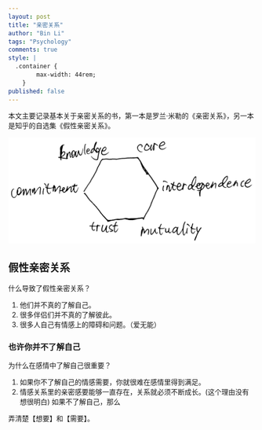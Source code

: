 ```yaml
---
layout: post
title: "亲密关系"
author: "Bin Li"
tags: "Psychology"
comments: true
style: |
  .container {
        max-width: 44rem;
    } 
published: false
---
```


本文主要记录基本关于亲密关系的书，第一本是罗兰·米勒的《亲密关系》，另一本是知乎的自选集《假性亲密关系》。


![201515837848_.pic_hd](/images/media/201515837848_.pic_hd.jpg)


## 假性亲密关系
什么导致了假性亲密关系？
1. 他们并不真的了解自己。
2. 很多伴侣们并不真的了解彼此。
3. 很多人自己有情感上的障碍和问题。（爱无能）

### 也许你并不了解自己
为什么在感情中了解自己很重要？

1. 如果你不了解自己的情感需要，你就很难在感情里得到满足。
2. 情感关系里的亲密感要能够一直存在，关系就必须不断成长。(这个理由没有想很明白)
如果不了解自己，那么

弄清楚【想要】和【需要】。



